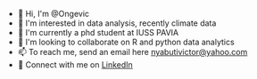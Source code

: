 - 👋 Hi, I'm @Ongevic
- 👀 I'm interested in data analysis, recently climate data
- 🌱 I'm currently a phd student at IUSS PAVIA
- 💞️ I'm looking to collaborate on R and python data analytics 
- 📫 To reach me, send an email here nyabutivictor@yahoo.com
- 💼 Connect with me on [LinkedIn](https://www.linkedin.com/in/victor-nyabuti-ongera-156394114/)
